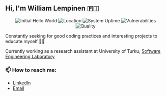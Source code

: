 ## Hi, I'm William Lempinen 🇫🇮

<p align="center">
    <img alt="Initial Hello World" src="https://img.shields.io/badge/last_major_release-sep._2000-important" />
    <img alt="Location" src="https://img.shields.io/badge/current_index-Turku-blue" />
    <img alt="System Uptime" src="https://img.shields.io/badge/system_uptime-caffeine_dependent-yellowgreen" />
    <img alt="Vulnerabilities" src="https://img.shields.io/badge/vulnerabilities-high-critical" />
    <img alt="Quality" src="https://img.shields.io/badge/code_quality-mayby-success" />
</p>

Constantly seeking for good coding practices and interesting projects to educate myself 🕵️‍♂️

Currently working as a research assistant at University of Turku, [Software Engineering Laboratory](https://tt.utu.fi/sweng/)

### 📫 How to reach me:

- [LinkedIn](www.linkedin.com/in/william-lempinen-0b6ba625a)
- [Email](mailto:wlempin@gmail.com)

